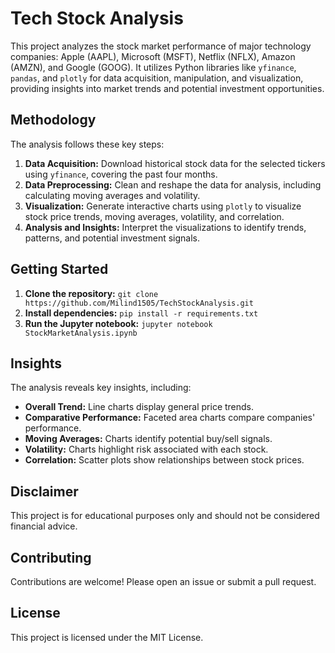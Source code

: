 # Tech Stock Analysis

This project analyzes the stock market performance of major technology companies: Apple (AAPL), Microsoft (MSFT), Netflix (NFLX), Amazon (AMZN), and Google (GOOG). It utilizes Python libraries like `yfinance`, `pandas`, and `plotly` for data acquisition, manipulation, and visualization, providing insights into market trends and potential investment opportunities.

## Methodology

The analysis follows these key steps:

1. **Data Acquisition:** Download historical stock data for the selected tickers using `yfinance`, covering the past four months.
2. **Data Preprocessing:** Clean and reshape the data for analysis, including calculating moving averages and volatility.
3. **Visualization:** Generate interactive charts using `plotly` to visualize stock price trends, moving averages, volatility, and correlation.
4. **Analysis and Insights:** Interpret the visualizations to identify trends, patterns, and potential investment signals.

## Getting Started

1. **Clone the repository:** `git clone https://github.com/Milind1505/TechStockAnalysis.git`
2. **Install dependencies:** `pip install -r requirements.txt`
3. **Run the Jupyter notebook:** `jupyter notebook StockMarketAnalysis.ipynb`

## Insights

The analysis reveals key insights, including:

- **Overall Trend:** Line charts display general price trends.
- **Comparative Performance:** Faceted area charts compare companies' performance.
- **Moving Averages:** Charts identify potential buy/sell signals.
- **Volatility:** Charts highlight risk associated with each stock.
- **Correlation:** Scatter plots show relationships between stock prices.

## Disclaimer

This project is for educational purposes only and should not be considered financial advice. 

## Contributing

Contributions are welcome! Please open an issue or submit a pull request.

## License

This project is licensed under the MIT License.
